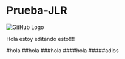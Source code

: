 # Prueba-JLR
![GitHub Logo](C:\Users\JaviLR\Desktop\TGH\logo.png)


Hola estoy editando esto!!!!

#hola
##hola
###hola
####hola
#####adios
